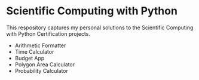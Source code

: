 # Scientific Computing with Python

This respository captures my personal solutions to the Scientific Computing with Python Certification projects.
- Arithmetic Formatter
- Time Calculator
- Budget App
- Polygon Area Calculator
- Probability Calculator